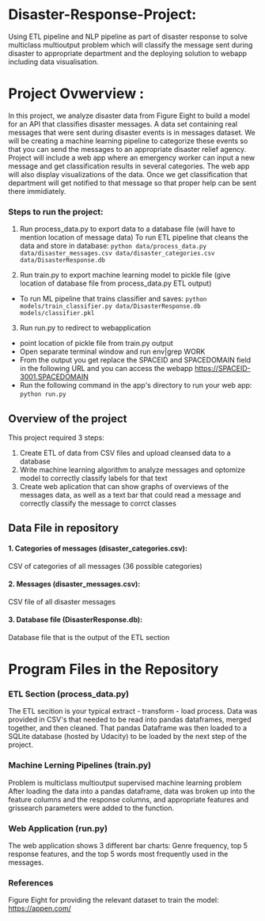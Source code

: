 # Disaster-Response-Project:
Using ETL pipeline and NLP pipeline as part of disaster response to solve multiclass multioutput problem which will classify the message sent during disaster to 
appropriate department and the deploying solution to webapp including data visualisation.

# Project Ovwerview :
In this project, we analyze disaster data from Figure Eight to build a model for an API that classifies disaster messages. A data set containing real messages that were sent during disaster events is in messages dataset. We will be creating a machine learning pipeline to categorize these events so that you can send the messages to an appropriate disaster relief agency.  Project will include a web app where an emergency worker can input a new message and get classification results in several categories. The web app will also display visualizations of the data. Once we get classification that department will get notified to that message so that proper help can be sent there immidiately. 


### Steps to run the project:
1. Run process_data.py to export data to a database file (will have to mention location of message data)
To run ETL pipeline that cleans the data and store in database: `python data/process_data.py data/disaster_messages.csv data/disaster_categories.csv data/DisasterResponse.db`
        
2. Run train.py to export machine learning model to pickle file (give location of database file from process_data.py ETL output)
- To run ML pipeline that trains classifier and saves:  `python models/train_classifier.py data/DisasterResponse.db models/classifier.pkl`

3. Run run.py to redirect to webapplication
  - point location of pickle file from train.py output
  - Open separate terminal window and run env|grep WORK
  - From the output you get replace the SPACEID and SPACEDOMAIN field in the following URL and you can access the webapp https://SPACEID-3001.SPACEDOMAIN
- Run the following command in the app's directory to run your web app:  `python run.py`
   

## Overview of the project

This project required 3 steps:
  1. Create ETL of data from CSV files and upload cleansed data to a database
  2. Write machine learning algorithm to analyze messages and optomize model to correctly classify labels for that text
  3. Create web aplication that can show graphs of overviews of the messages data, as well as a text bar that could read a message and correctly classify the message to corrct classes

## Data File in repository
#### 1. Categories of messages (disaster_categories.csv): 
CSV of categories of all messages (36 possible categories)

#### 2. Messages (disaster_messages.csv):
CSV file of all disaster messages

#### 3. Database file (DisasterResponse.db):
Database file that is the output of the ETL section
  
  
# Program Files in the Repository

### ETL Section (process_data.py)

The ETL secition is your typical extract - transform - load process. Data was provided in CSV's that needed to be read into pandas dataframes, merged together, and then cleaned. 
That pandas Dataframe was then loaded to a SQLite database (hosted by Udacity) to be loaded by the next step of the project.

### Machine Lerning Pipelines (train.py)
Problem is multiclass multioutput supervised machine learning problem
After loading the data into a pandas dataframe, data was broken up into the feature columns and the response columns, and appropriate features and grissearch parameters were added to the function.

### Web Application (run.py)

The web application shows 3 different bar charts: Genre frequency, top 5 response features, and the top 5 words most frequently used in the messages.

### References
Figure Eight for providing the relevant dataset to train the model: https://appen.com/
